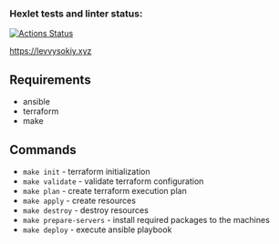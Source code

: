 ### Hexlet tests and linter status:
[![Actions Status](https://github.com/levvysokiy/devops-for-programmers-project-77/actions/workflows/hexlet-check.yml/badge.svg)](https://github.com/levvysokiy/devops-for-programmers-project-77/actions)

https://levvysokiy.xyz

## Requirements

- ansible
- terraform
- make

## Commands

- `make init` - terraform initialization
- `make validate` - validate terraform configuration
- `make plan` - create terraform execution plan
- `make apply` - create resources
- `make destroy` - destroy resources
- `make prepare-servers` - install required packages to the machines
- `make deploy` - execute ansible playbook